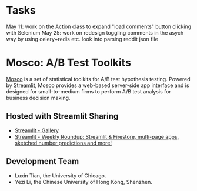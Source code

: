 # Tasks
May 11: work on the Action class to expand "load comments" button clicking with Selenium
May 25: work on redesign toggling comments in the asych way by using celery+redis etc. look into parsing reddit json file 


# Mosco: A/B Test Toolkits 

[Mosco](https://share.streamlit.io/luxin-tian/mosco_ab_test/main/mosco/main_app.py) is a set of statistical toolkits for A/B test hypothesis testing. Powered by [Streamlit](https://streamlit.io), Mosco provides a web-based server-side app interface and is designed for small-to-medium firms to perform A/B test analysis for business decision making. 

## Hosted with Streamlit Sharing

- [Streamlit - Gallery](https://streamlit.io/gallery?type=apps&category=finance-business)
- [Streamlit - Weekly Roundup: Streamlit & Firestore, multi-page apps, sketched number predictions and more!](https://discuss.streamlit.io/t/weekly-roundup-streamlit-firestore-multi-page-apps-sketched-number-predictions-and-more/9474)

## Development Team

- Luxin Tian, the University of Chicago. 
- Yezi Li, the Chinese University of Hong Kong, Shenzhen. 
